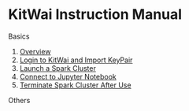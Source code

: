# KitWai Instruction Manual

Basics
1. [Overview](overview.md)
2. [Login to KitWai and Import KeyPair](login/login.md)
3. [Launch a Spark Cluster](launchcluster/launchcluster.md)
4. [Connect to Jupyter Notebook](jupyter/jupyter.md)
5. [Terminate Spark Cluster After Use](terminate.md)

Others
